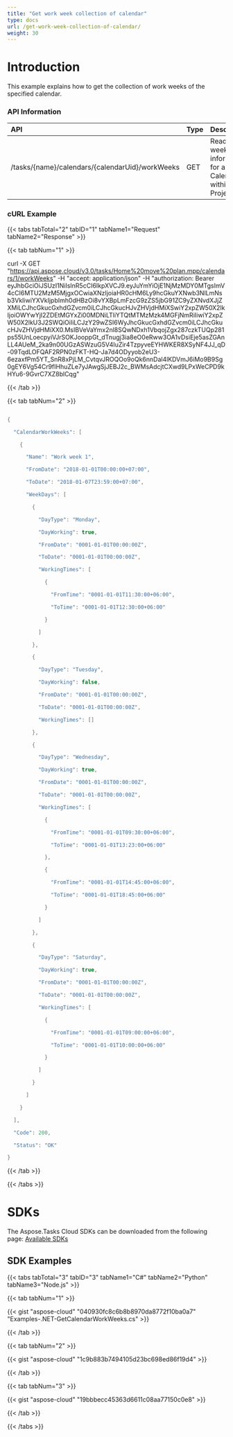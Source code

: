 ```yaml
---
title: "Get work week collection of calendar"
type: docs
url: /get-work-week-collection-of-calendar/
weight: 30
---
```


# **Introduction**
This example explains how to get the collection of work weeks of the specified calendar. 
### **API Information**

|**API**|**Type**|**Description**|**Resource Link**|
| :- | :- | :- | :- |
|/tasks/{name}/calendars/{calendarUid}/workWeeks|GET|Read work week information for a give Calendar within a MS Project File|[GetCalendarWorkWeeks](https://apireference.aspose.cloud/tasks/#/TasksCalendar/GetCalendarWorkWeeks)|
### **cURL Example**
{{< tabs tabTotal="2" tabID="1" tabName1="Request" tabName2="Response" >}}

{{< tab tabNum="1" >}}

curl -X GET "https://api.aspose.cloud/v3.0/tasks/Home%20move%20plan.mpp/calendars/1/workWeeks" -H "accept: application/json" -H "authorization: Bearer eyJhbGciOiJSUzI1NiIsInR5cCI6IkpXVCJ9.eyJuYmYiOjE1NjMzMDY0MTgsImV4cCI6MTU2MzM5MjgxOCwiaXNzIjoiaHR0cHM6Ly9hcGkuYXNwb3NlLmNsb3VkIiwiYXVkIjpbImh0dHBzOi8vYXBpLmFzcG9zZS5jbG91ZC9yZXNvdXJjZXMiLCJhcGkucGxhdGZvcm0iLCJhcGkucHJvZHVjdHMiXSwiY2xpZW50X2lkIjoiOWYwYjI2ZDEtMGYxZi00MDNiLTliYTQtMTMzMzk4MGFjNmRiIiwiY2xpZW50X2lkU3J2SWQiOiIiLCJzY29wZSI6WyJhcGkucGxhdGZvcm0iLCJhcGkucHJvZHVjdHMiXX0.MsIBVeVaYmx2nl8SQwNDxh1VbqojZgx287czkTUQp281ps55UnLoecpyiVJrSOKJooppGt\_dTnugj3ia8eO0eRww3OA1vDsiEje5asZGAnLL4AUeM\_2ka9n00UGzASWzuG5V4IuZir4TzpyveEYHWKER8XSyNF4JJ\_qD-09TqdLOFQAF2RPN0zFKT-HQ-Ja7d4ODyyob2eU3-6ezaxfPm5YT\_SnR8xPjLM\_CvtqvJROQOo9oQk6nnDal4lKDVmJ6iMo9B9Sg0gEY6Vg54Cr9fIHhuZLe7yJAwgSjJEBJ2c\_BWMsAdcjtCXwd9LPxWeCPD9kHYu6-9GvrC7XZ8blCqg"

{{< /tab >}}

{{< tab tabNum="2" >}}

```java

{

  "CalendarWorkWeeks": [

    {

      "Name": "Work week 1",

      "FromDate": "2018-01-01T00:00:00+07:00",

      "ToDate": "2018-01-07T23:59:00+07:00",

      "WeekDays": [

        {

          "DayType": "Monday",

          "DayWorking": true,

          "FromDate": "0001-01-01T00:00:00Z",

          "ToDate": "0001-01-01T00:00:00Z",

          "WorkingTimes": [

            {

              "FromTime": "0001-01-01T11:30:00+06:00",

              "ToTime": "0001-01-01T12:30:00+06:00"

            }

          ]

        },

        {

          "DayType": "Tuesday",

          "DayWorking": false,

          "FromDate": "0001-01-01T00:00:00Z",

          "ToDate": "0001-01-01T00:00:00Z",

          "WorkingTimes": []

        },

        {

          "DayType": "Wednesday",

          "DayWorking": true,

          "FromDate": "0001-01-01T00:00:00Z",

          "ToDate": "0001-01-01T00:00:00Z",

          "WorkingTimes": [

            {

              "FromTime": "0001-01-01T09:30:00+06:00",

              "ToTime": "0001-01-01T13:23:00+06:00"

            },

            {

              "FromTime": "0001-01-01T14:45:00+06:00",

              "ToTime": "0001-01-01T18:45:00+06:00"

            }

          ]

        },

        {

          "DayType": "Saturday",

          "DayWorking": true,

          "FromDate": "0001-01-01T00:00:00Z",

          "ToDate": "0001-01-01T00:00:00Z",

          "WorkingTimes": [

            {

              "FromTime": "0001-01-01T09:00:00+06:00",

              "ToTime": "0001-01-01T10:00:00+06:00"

            }

          ]

        }

      ]

    }

  ],

  "Code": 200,

  "Status": "OK"

}

```

{{< /tab >}}

{{< /tabs >}}
# **SDKs**
The Aspose.Tasks Cloud SDKs can be downloaded from the following page: [Available SDKs](/available-sdks/)
## **SDK Examples**
{{< tabs tabTotal="3" tabID="3" tabName1="C#" tabName2="Python" tabName3="Node.js" >}}

{{< tab tabNum="1" >}}

{{< gist "aspose-cloud" "040930fc8c6b8b8970da8772f10ba0a7" "Examples-.NET-GetCalendarWorkWeeks.cs" >}}

{{< /tab >}}

{{< tab tabNum="2" >}}

{{< gist "aspose-cloud" "1c9b883b7494105d23bc698ed86f19d4" >}}

{{< /tab >}}

{{< tab tabNum="3" >}}

{{< gist "aspose-cloud" "19bbbecc45363d6611c08aa77150c0e8" >}}

{{< /tab >}}

{{< /tabs >}}
